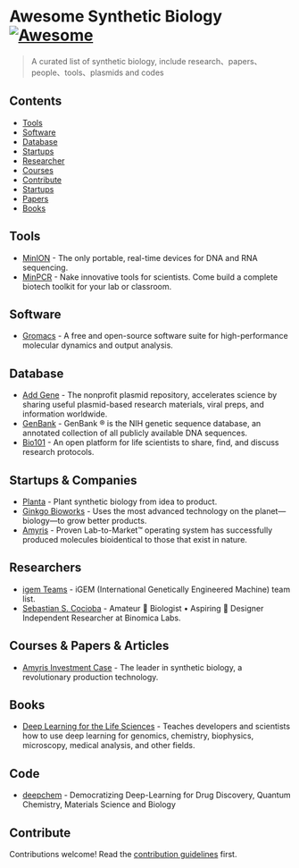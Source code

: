 # Awesome Synthetic Biology [![Awesome](https://awesome.re/badge.svg)](https://awesome.re)

> A curated list of synthetic biology, include research、papers、people、tools、plasmids and codes

## Contents

- [Tools](#tools)
- [Software](#software)
- [Database](#database)
- [Startups](#startups)
- [Researcher](#researcher)
- [Courses](#courses)
- [Contribute](#contribute)
- [Startups](#startups)
- [Papers](#papers)
- [Books](#books)

## Tools

- [MinION](https://nanoporetech.com/products/minion) - The only portable, real-time devices for DNA and RNA sequencing.
- [MinPCR](https://www.minipcr.com/) - Nake innovative tools for scientists. Come build a complete biotech toolkit for your lab or classroom.

## Software

- [Gromacs](https://www.gromacs.org/) - A free and open-source software suite for high-performance molecular dynamics and output analysis.

## Database

- [Add Gene](https://www.addgene.org/) - The nonprofit plasmid repository, accelerates science by sharing useful plasmid-based research materials, viral preps, and information worldwide.
- [GenBank](https://www.ncbi.nlm.nih.gov/genbank/) - GenBank ® is the NIH genetic sequence database, an annotated collection of all publicly available DNA sequences.
- [Bio101](https://bio-protocol.org/bio101) - An open platform for life scientists to share, find, and discuss research protocols.

## Startups & Companies

- [Planta](https://planta.bio/) - Plant synthetic biology from idea to product.
- [Ginkgo Bioworks](https://www.ginkgobioworks.com/) - Uses the most advanced technology on the planet—biology—to grow better products.
- [Amyris](https://amyris.com/) - Proven Lab-to-Market™ operating system has successfully produced molecules bioidentical to those that exist in nature.

## Researchers

- [igem Teams](https://airtable.com/shrqoByHc3pKYKyKW/tblb1REO5NYXRgiIv?backgroundColor=green&viewControls=on) - iGEM (International Genetically Engineered Machine) team list.
- [Sebastian S. Cocioba](https://twitter.com/ATinyGreenCell) - Amateur 🌿 Biologist • Aspiring 🌻 Designer Independent Researcher at Binomica Labs.

## Courses & Papers & Articles

- [Amyris Investment Case](https://fallacyalarm.substack.com/p/amyris-investment-case-21-12-22) - The leader in synthetic biology, a revolutionary production technology.

## Books

- [Deep Learning for the Life Sciences](https://www.oreilly.com/library/view/deep-learning-for/9781492039822/) - Teaches developers and scientists how to use deep learning for genomics, chemistry, biophysics, microscopy, medical analysis, and other fields.

## Code

- [deepchem](https://github.com/deepchem/deepchem) - Democratizing Deep-Learning for Drug Discovery, Quantum Chemistry, Materials Science and Biology

## Contribute

Contributions welcome! Read the [contribution guidelines](contributing.md) first.

